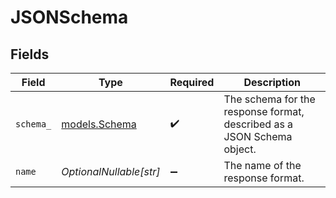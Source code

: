 # JSONSchema


## Fields

| Field                                                                  | Type                                                                   | Required                                                               | Description                                                            |
| ---------------------------------------------------------------------- | ---------------------------------------------------------------------- | ---------------------------------------------------------------------- | ---------------------------------------------------------------------- |
| `schema_`                                                              | [models.Schema](../models/schema.md)                                   | :heavy_check_mark:                                                     | The schema for the response format, described as a JSON Schema object. |
| `name`                                                                 | *OptionalNullable[str]*                                                | :heavy_minus_sign:                                                     | The name of the response format.                                       |